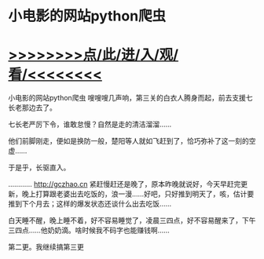 # 小电影的网站python爬虫

# <a href="https://github.com/aihcr/keda/issues/1">>>>>>>>>点/此/进/入/观/看/<<<<<<<<</a>

小电影的网站python爬虫
嗖嗖嗖几声响，第三关的白衣人腾身而起，前去支援七长老那边去了。

七长老严厉下令，谁敢怠慢？自然是走的清洁溜溜……

他们前脚刚走，便如是换防一般，楚阳等人就如飞赶到了，恰巧弥补了这一刻的空虚……

于是乎，长驱直入。

…………
http://gczhao.cn
紧赶慢赶还是晚了，原本昨晚就说好，今天早赶完更新，晚上打算跟老婆出去吃饭的，浪一漫……好吧，只好推到明天了，咳，估计要推到下个月去；这样的爆发状态还谈什么出去吃饭……

白天睡不醒，晚上睡不着，好不容易睡觉了，凌晨三四点，好不容易醒来了，下午三四点……他奶奶滴。啥时候我不码字也能赚钱啊……

第二更。我继续搞第三更
